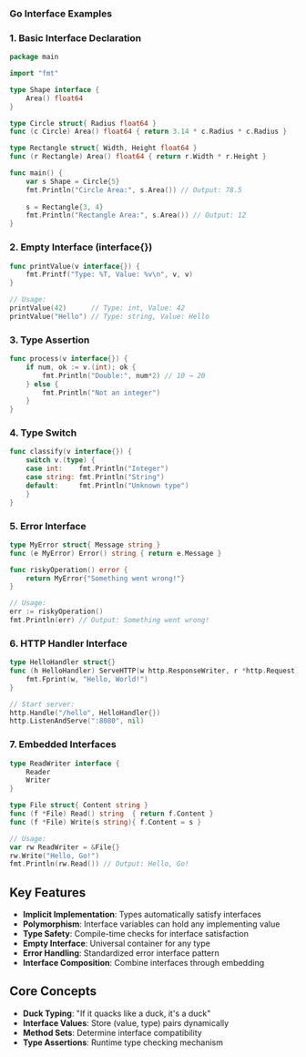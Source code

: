 ### Go Interface Examples

### 1. Basic Interface Declaration
```go
package main

import "fmt"

type Shape interface {
    Area() float64
}

type Circle struct{ Radius float64 }
func (c Circle) Area() float64 { return 3.14 * c.Radius * c.Radius }

type Rectangle struct{ Width, Height float64 }
func (r Rectangle) Area() float64 { return r.Width * r.Height }

func main() {
    var s Shape = Circle{5}
    fmt.Println("Circle Area:", s.Area()) // Output: 78.5
    
    s = Rectangle{3, 4}
    fmt.Println("Rectangle Area:", s.Area()) // Output: 12
}
```

### 2. Empty Interface (interface{})
```go
func printValue(v interface{}) {
    fmt.Printf("Type: %T, Value: %v\n", v, v)
}

// Usage:
printValue(42)      // Type: int, Value: 42
printValue("Hello") // Type: string, Value: Hello
```

### 3. Type Assertion
```go
func process(v interface{}) {
    if num, ok := v.(int); ok {
        fmt.Println("Double:", num*2) // 10 → 20
    } else {
        fmt.Println("Not an integer")
    }
}
```

### 4. Type Switch
```go
func classify(v interface{}) {
    switch v.(type) {
    case int:    fmt.Println("Integer")
    case string: fmt.Println("String")
    default:     fmt.Println("Unknown type")
    }
}
```

### 5. Error Interface
```go
type MyError struct{ Message string }
func (e MyError) Error() string { return e.Message }

func riskyOperation() error {
    return MyError{"Something went wrong!"}
}

// Usage:
err := riskyOperation()
fmt.Println(err) // Output: Something went wrong!
```

### 6. HTTP Handler Interface
```go
type HelloHandler struct{}
func (h HelloHandler) ServeHTTP(w http.ResponseWriter, r *http.Request) {
    fmt.Fprint(w, "Hello, World!")
}

// Start server:
http.Handle("/hello", HelloHandler{})
http.ListenAndServe(":8080", nil)
```

### 7. Embedded Interfaces
```go
type ReadWriter interface {
    Reader
    Writer
}

type File struct{ Content string }
func (f *File) Read() string  { return f.Content }
func (f *File) Write(s string){ f.Content = s }

// Usage:
var rw ReadWriter = &File{}
rw.Write("Hello, Go!")
fmt.Println(rw.Read()) // Output: Hello, Go!
```

## Key Features
- **Implicit Implementation**: Types automatically satisfy interfaces
- **Polymorphism**: Interface variables can hold any implementing value
- **Type Safety**: Compile-time checks for interface satisfaction
- **Empty Interface**: Universal container for any type
- **Error Handling**: Standardized error interface pattern
- **Interface Composition**: Combine interfaces through embedding

## Core Concepts
- **Duck Typing**: "If it quacks like a duck, it's a duck"
- **Interface Values**: Store (value, type) pairs dynamically
- **Method Sets**: Determine interface compatibility
- **Type Assertions**: Runtime type checking mechanism
```
